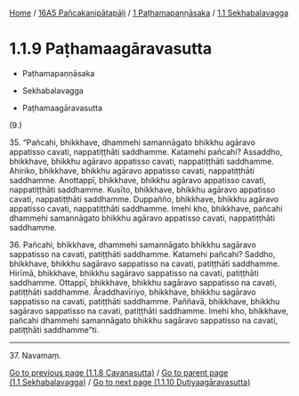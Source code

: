 
[Home](/) / [16A5 Pañcakanipātapāḷi](../...md) / [1 Paṭhamapaṇṇāsaka](...md) / [1.1 Sekhabalavagga](../16A5/1/1.1.md)

# 1.1.9 Paṭhamaagāravasutta

* Paṭhamapaṇṇāsaka

* Sekhabalavagga

* Paṭhamaagāravasutta

(9.)

35\. “Pañcahi, bhikkhave, dhammehi samannāgato bhikkhu agāravo appatisso cavati, nappatiṭṭhāti saddhamme. Katamehi pañcahi? Assaddho, bhikkhave, bhikkhu agāravo appatisso cavati, nappatiṭṭhāti saddhamme. Ahiriko, bhikkhave, bhikkhu agāravo appatisso cavati, nappatiṭṭhāti saddhamme. Anottappī, bhikkhave, bhikkhu agāravo appatisso cavati, nappatiṭṭhāti saddhamme. Kusīto, bhikkhave, bhikkhu agāravo appatisso cavati, nappatiṭṭhāti saddhamme. Duppañño, bhikkhave, bhikkhu agāravo appatisso cavati, nappatiṭṭhāti saddhamme. Imehi kho, bhikkhave, pañcahi dhammehi samannāgato bhikkhu agāravo appatisso cavati, nappatiṭṭhāti saddhamme.

36\. Pañcahi, bhikkhave, dhammehi samannāgato bhikkhu sagāravo sappatisso na cavati, patiṭṭhāti saddhamme. Katamehi pañcahi? Saddho, bhikkhave, bhikkhu sagāravo sappatisso na cavati, patiṭṭhāti saddhamme. Hirīmā, bhikkhave, bhikkhu sagāravo sappatisso na cavati, patiṭṭhāti saddhamme. Ottappī, bhikkhave, bhikkhu sagāravo sappatisso na cavati, patiṭṭhāti saddhamme. Āraddhavīriyo, bhikkhave, bhikkhu sagāravo sappatisso na cavati, patiṭṭhāti saddhamme. Paññavā, bhikkhave, bhikkhu sagāravo sappatisso na cavati, patiṭṭhāti saddhamme. Imehi kho, bhikkhave, pañcahi dhammehi samannāgato bhikkhu sagāravo sappatisso na cavati, patiṭṭhāti saddhamme”ti.

---

37\. Navamaṃ.



[Go to previous page (1.1.8 Cavanasutta)](1.1.8.md) / [Go to parent page (1.1 Sekhabalavagga)](../16A5/1/1.1.md) / [Go to next page (1.1.10 Dutiyaagāravasutta)](1.1.10.md)


